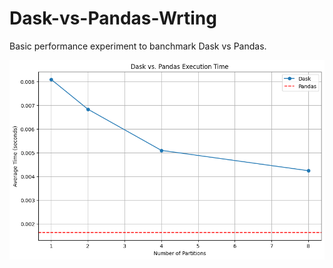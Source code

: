 # Dask-vs-Pandas-Wrting
Basic performance experiment to banchmark Dask vs Pandas.

<img src="https://github.com/H-Ismael/Dask-vs-Pandas-Wrting/blob/main/pandasVSdask.png?raw=true">
